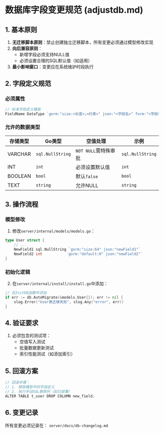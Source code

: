 # 数据库字段变更规范 (adjustdb.md)

## 1. 基本原则
1. **无迁移脚本原则**：禁止创建独立迁移脚本，所有变更必须通过模型修改实现
2. **向后兼容原则**：
   - 新增字段必须支持NULL值
   - 必须设置合理的SQL默认值（如适用）
3. **最小影响窗口**：变更应在系统维护时段执行

## 2. 字段定义规范
### 必须属性
```go
// 标准字段定义模板
FieldName DataType `gorm:"size:<长度>;<约束>" json:"<字段名>" form:"<字段名>"`
```

### 允许的数据类型
| 存储类型 | Go类型 | 空值处理 | 示例 |
|---------|--------|----------|------|
| VARCHAR | `sql.NullString` | `NOT NULL`需特殊审批 | `sql.NullString` |
| INT     | `int`  | 必须设置默认值 | `int` |
| BOOLEAN | `bool` | 默认`false` | `bool` |
| TEXT    | `string` | 允许NULL | `string` |

## 3. 操作流程
### 模型修改
1. 修改`server/internal/models/models.go`：
```go
type User struct {
    // ...
    NewField1 sql.NullString `gorm:"size:64" json:"newField1"`
    NewField2 int           `gorm:"default:0" json:"newField2"`
}
```

### 初始化逻辑
2. 在`server/internal/install/install.go`中添加：
```go
// 在InitDB函数中添加
if err := db.AutoMigrate(&models.User{}); err != nil {
    slog.Error("User表迁移失败", slog.Any("error", err))
}
```

## 4. 验证要求
1. 必须包含的测试项：
   - 空值写入测试
   - 批量数据更新测试
   - 索引性能测试（如添加索引）

## 5. 回滚方案
```go
// 回滚步骤：
// 1. 移除模型中的字段定义
// 2. 执行手动SQL删除列（如已部署）
ALTER TABLE t_user DROP COLUMN new_field;
```

## 6. 变更记录
所有变更必须记录在：
`server/docs/db-changelog.md`
